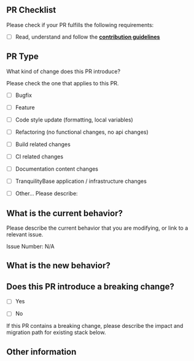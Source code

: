 ## PR Checklist
Please check if your PR fulfills the following requirements:

- [ ] Read, understand and follow the **[contribution guidelines](https://www.tranquilitybase.io/contribution-guidelines/)**


## PR Type
What kind of change does this PR introduce?

Please check the one that applies to this PR.

- [ ] Bugfix
- [ ] Feature
- [ ] Code style update (formatting, local variables)
- [ ] Refactoring (no functional changes, no api changes)
- [ ] Build related changes
- [ ] CI related changes
- [ ] Documentation content changes
- [ ] TranquilityBase application / infrastructure changes
- [ ] Other... Please describe:


## What is the current behavior?
Please describe the current behavior that you are modifying, or link to a relevant issue.

Issue Number: N/A


## What is the new behavior?


## Does this PR introduce a breaking change?

- [ ] Yes
- [ ] No


If this PR contains a breaking change, please describe the impact and migration path for existing stack below.


## Other information